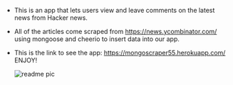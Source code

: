 - This is an app that lets users view and leave comments on the latest news from Hacker news.   
- All of the articles come scraped from https://news.ycombinator.com/ using mongoose and cheerio to insert data into our app.   

- This is the link to see the app:  https://mongoscraper55.herokuapp.com/
ENJOY!   

      
   ![readme pic](https://user-images.githubusercontent.com/28827821/33346988-a93e10a6-d44e-11e7-9873-9e833889f90b.JPG)
